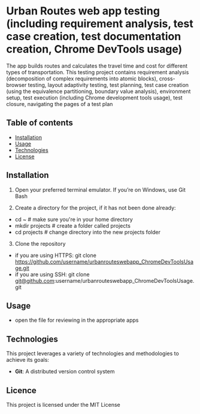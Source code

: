 # Urban Routes web app testing (including requirement analysis, test case creation, test documentation creation, Chrome DevTools usage)

The app builds routes and calculates the travel time and cost for different types of transportation. This testing project contains requirement analysis (decomposition of complex requirements into atomic blocks), cross-browser testing, layout adaptivity testing, test planning, test case creation (using the equivalence partitioning, boundary value analysis), environment setup, test execution (including Chrome development tools usage), test closure, navigating the pages of a test plan

## Table of contents

- [Installation](#installation)
- [Usage](#usage)
- [Technologies](#technologies)
- [License](#licence)

## Installation

1. Open your preferred terminal emulator. If you’re on Windows, use Git Bash

2. Create a directory for the project, if it has not been done already:

- cd ~ # make sure you're in your home directory
- mkdir projects # create a folder called projects
- cd projects # change directory into the new projects folder 

3. Clone the repository

- if you are using HTTPS: git clone https://github.com/username/urbanrouteswebapp_ChromeDevToolsUsage.git
- if you are using SSH: git clone git@github.com:username/urbanrouteswebapp_ChromeDevToolsUsage.git

## Usage

- open the file for reviewing in the appropriate apps

## Technologies

This project leverages a variety of technologies and methodologies to achieve its goals:

- **Git**: A distributed version control system

## Licence

This project is licensed under the MIT License

